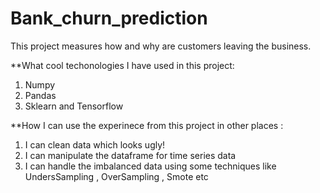 # Bank_churn_prediction
This project measures how and why are customers leaving the business.


**What cool techonologies I have used in this project:

1. Numpy
2. Pandas
3. Sklearn and Tensorflow



**How I can use the experinece from this project in other places :

1. I can clean data which looks ugly! 
2. I can manipulate the dataframe for time series data
3. I can handle the imbalanced data using some techniques like UndersSampling , OverSampling , Smote etc
